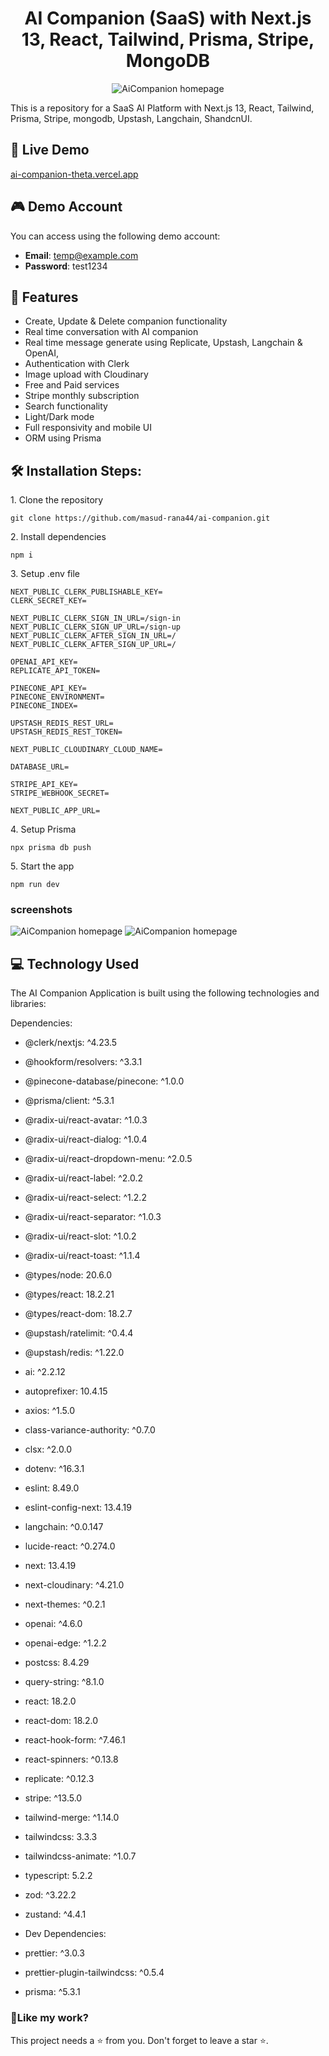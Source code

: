 <h1 align="center">
AI Companion (SaaS) with Next.js 13, React, Tailwind, Prisma, Stripe, MongoDB</h1>

<p align="center"><img src="./src/data/screenshort/1.PNG" alt="AiCompanion homepage"></p>

<p>This is a repository for a SaaS AI Platform with Next.js 13, React, Tailwind, Prisma, Stripe, mongodb, Upstash, Langchain, ShandcnUI.</p>

## 🚀 Live Demo

[ai-companion-theta.vercel.app](ai-companion-theta.vercel.app)

## 🎮 Demo Account

You can access using the following demo account:

- **Email**: temp@example.com
- **Password**: test1234

## 📝 Features

- Create, Update & Delete companion functionality
- Real time conversation with AI companion
- Real time message generate using Replicate, Upstash, Langchain & OpenAI,
- Authentication with Clerk
- Image upload with Cloudinary
- Free and Paid services
- Stripe monthly subscription
- Search functionality
- Light/Dark mode
- Full responsivity and mobile UI
- ORM using Prisma

## 🛠️ Installation Steps:

<p>1. Clone the repository</p>

```
git clone https://github.com/masud-rana44/ai-companion.git
```

<p>2. Install dependencies </p>

```
npm i
```

<p>3. Setup .env file </p>

```
NEXT_PUBLIC_CLERK_PUBLISHABLE_KEY=
CLERK_SECRET_KEY=

NEXT_PUBLIC_CLERK_SIGN_IN_URL=/sign-in
NEXT_PUBLIC_CLERK_SIGN_UP_URL=/sign-up
NEXT_PUBLIC_CLERK_AFTER_SIGN_IN_URL=/
NEXT_PUBLIC_CLERK_AFTER_SIGN_UP_URL=/

OPENAI_API_KEY=
REPLICATE_API_TOKEN=

PINECONE_API_KEY=
PINECONE_ENVIRONMENT=
PINECONE_INDEX=

UPSTASH_REDIS_REST_URL=
UPSTASH_REDIS_REST_TOKEN=

NEXT_PUBLIC_CLOUDINARY_CLOUD_NAME=

DATABASE_URL=

STRIPE_API_KEY=
STRIPE_WEBHOOK_SECRET=

NEXT_PUBLIC_APP_URL=
```

<p>4. Setup Prisma </p>

```
npx prisma db push
```

<p>5. Start the app</p>

```
npm run dev
```

### screenshots

<img src="./src/data/screenshort/2.PNG" alt="AiCompanion homepage">
<img src="./src/data/screenshort/3.PNG" alt="AiCompanion homepage">

## 💻 Technology Used

The AI Companion Application is built using the following technologies and libraries:

Dependencies:

- @clerk/nextjs: ^4.23.5
- @hookform/resolvers: ^3.3.1
- @pinecone-database/pinecone: ^1.0.0
- @prisma/client: ^5.3.1
- @radix-ui/react-avatar: ^1.0.3
- @radix-ui/react-dialog: ^1.0.4
- @radix-ui/react-dropdown-menu: ^2.0.5
- @radix-ui/react-label: ^2.0.2
- @radix-ui/react-select: ^1.2.2
- @radix-ui/react-separator: ^1.0.3
- @radix-ui/react-slot: ^1.0.2
- @radix-ui/react-toast: ^1.1.4
- @types/node: 20.6.0
- @types/react: 18.2.21
- @types/react-dom: 18.2.7
- @upstash/ratelimit: ^0.4.4
- @upstash/redis: ^1.22.0
- ai: ^2.2.12
- autoprefixer: 10.4.15
- axios: ^1.5.0
- class-variance-authority: ^0.7.0
- clsx: ^2.0.0
- dotenv: ^16.3.1
- eslint: 8.49.0
- eslint-config-next: 13.4.19
- langchain: ^0.0.147
- lucide-react: ^0.274.0
- next: 13.4.19
- next-cloudinary: ^4.21.0
- next-themes: ^0.2.1
- openai: ^4.6.0
- openai-edge: ^1.2.2
- postcss: 8.4.29
- query-string: ^8.1.0
- react: 18.2.0
- react-dom: 18.2.0
- react-hook-form: ^7.46.1
- react-spinners: ^0.13.8
- replicate: ^0.12.3
- stripe: ^13.5.0
- tailwind-merge: ^1.14.0
- tailwindcss: 3.3.3
- tailwindcss-animate: ^1.0.7
- typescript: 5.2.2
- zod: ^3.22.2
- zustand: ^4.4.1

- Dev Dependencies:
- prettier: ^3.0.3
- prettier-plugin-tailwindcss: ^0.5.4
- prisma: ^5.3.1

<h3>💖Like my work?</h3>

This project needs a ⭐️ from you. Don't forget to leave a star ⭐️.
